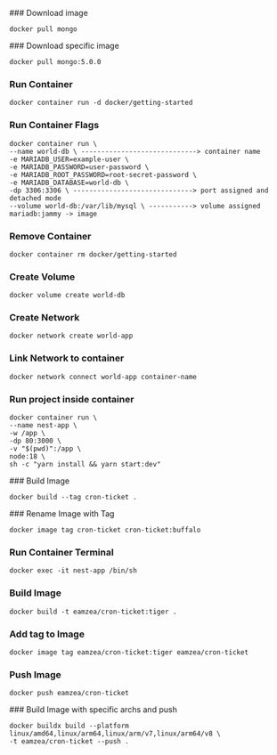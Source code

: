 ### Download image
```
docker pull mongo
```

### Download specific image
```
docker pull mongo:5.0.0
```

### Run Container
```
docker container run -d docker/getting-started
```

### Run Container Flags
```
docker container run \
--name world-db \ -----------------------------> container name
-e MARIADB_USER=example-user \
-e MARIADB_PASSWORD=user-password \
-e MARIADB_ROOT_PASSWORD=root-secret-password \
-e MARIADB_DATABASE=world-db \
-dp 3306:3306 \ ------------------------------> port assigned and detached mode
--volume world-db:/var/lib/mysql \ -----------> volume assigned
mariadb:jammy -> image
```

### Remove Container
```
docker container rm docker/getting-started
```

### Create Volume
```
docker volume create world-db
```

### Create Network
```
docker network create world-app
```

### Link Network to container
```
docker network connect world-app container-name
```

### Run project inside container
```
docker container run \
--name nest-app \
-w /app \
-dp 80:3000 \
-v "$(pwd)":/app \
node:18 \
sh -c "yarn install && yarn start:dev"
```

### Build Image
```
docker build --tag cron-ticket .
```

### Rename Image with Tag
```
docker image tag cron-ticket cron-ticket:buffalo
```

### Run Container Terminal
```
docker exec -it nest-app /bin/sh
```

### Build Image
```
docker build -t eamzea/cron-ticket:tiger .
```

### Add tag to Image
```
docker image tag eamzea/cron-ticket:tiger eamzea/cron-ticket
```

### Push Image
```
docker push eamzea/cron-ticket
```

### Build Image with specific archs and push
```
docker buildx build --platform linux/amd64,linux/arm64,linux/arm/v7,linux/arm64/v8 \
-t eamzea/cron-ticket --push .
```
